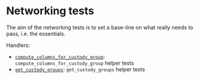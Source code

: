 # Networking tests

The aim of the networking tests is to set a base-line on what really needs to
pass, i.e. the essentials.

Handlers:

- [`compute_columns_for_custody_group`](./compute_columns_for_custody_group.md):
  `compute_columns_for_custody_group` helper tests
- [`get_custody_groups`](./get_custody_groups.md): `get_custody_groups` helper
  tests
